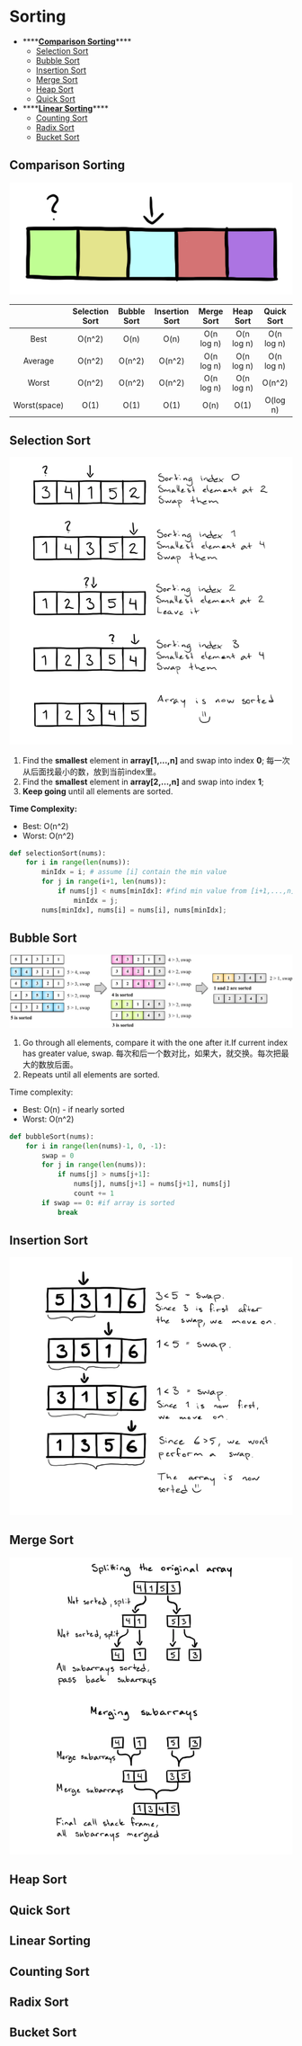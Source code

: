 # Sorting

* \*\*\*\*[**Comparison Sorting**](sorting.md#comparison-sorting)\*\*\*\*
  * [Selection Sort](sorting.md#selection-sort)
  * [Bubble Sort](sorting.md#bubble-sort)
  * [Insertion Sort ](sorting.md#insertion-sort)
  * [Merge Sort](sorting.md#merge-sort)
  * [Heap Sort](sorting.md#heap-sort)
  * [Quick Sort](sorting.md#quick-sort)
* \*\*\*\*[**Linear Sorting**](sorting.md#linear-sorting)\*\*\*\*
  * [Counting Sort](sorting.md#counting-sort)
  * [Radix Sort](sorting.md#radix-sort)
  * [Bucket Sort](sorting.md#bucket-sort)

## Comparison Sorting

![](../.gitbook/assets/image%20%286%29.png)

|  | Selection Sort | Bubble Sort | Insertion Sort | Merge Sort | Heap Sort | Quick Sort |
| :---: | :---: | :---: | :---: | :---: | :---: | :---: |
| Best | O\(n^2\) | O\(n\) | O\(n\) | O\(n log n\) | O\(n log n\) | O\(n log n\) |
| Average  | O\(n^2\) | O\(n^2\) | O\(n^2\) | O\(n log n\) | O\(n log n\) | O\(n log n\) |
| Worst | O\(n^2\) | O\(n^2\) | O\(n^2\) | O\(n log n\) | O\(n log n\) | O\(n^2\) |
| Worst\(space\) | O\(1\) | O\(1\) | O\(1\) | O\(n\) | O\(1\) | O\(log n\) |

## Selection Sort

![](../.gitbook/assets/image%20%281%29.png)

1. Find the **smallest** element in **array\[1,...,n\]** and swap into index **0**;  每一次从后面找最小的数，放到当前index里。
2. Find the **smallest** element in **array\[2,...,n\]** and swap into index **1**;
3. **Keep going** until all elements are sorted. 

**Time Complexity:** 

* Best: O\(n^2\)
* Worst: O\(n^2\)

```python
def selectionSort(nums): 
    for i in range(len(nums)): 
        minIdx = i; # assume [i] contain the min value
        for j in range(i+1, len(nums)): 
            if nums[j] < nums[minIdx]: #find min value from [i+1,...,n]
                minIdx = j;
        nums[minIdx], nums[i] = nums[i], nums[minIdx];
```

## Bubble Sort

![](../.gitbook/assets/image%20%282%29.png)

1. Go through all elements, compare it with the one after it.If current index has greater value, swap. 每次和后一个数对比，如果大，就交换。每次把最大的数放后面。
2. Repeats until all elements are sorted. 

Time complexity: 

* Best: O\(n\) - if nearly sorted
* Worst: O\(n^2\)

```python
def bubbleSort(nums):
    for i in range(len(nums)-1, 0, -1): 
        swap = 0
        for j in range(len(nums)):
            if nums[j] > nums[j+1]:
                nums[j], nums[j+1] = nums[j+1], nums[j]
                count += 1
        if swap == 0: #if array is sorted
            break
```

## Insertion Sort

![](../.gitbook/assets/image%20%284%29.png)

## Merge Sort

![](../.gitbook/assets/image%20%285%29.png)

## Heap Sort

## Quick Sort

## Linear Sorting

## Counting Sort

## Radix Sort

## Bucket Sort

